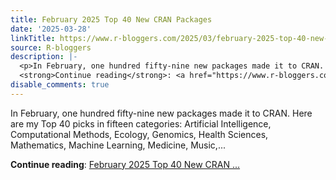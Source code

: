 ```yaml
---
title: February 2025 Top 40 New CRAN Packages
date: '2025-03-28'
linkTitle: https://www.r-bloggers.com/2025/03/february-2025-top-40-new-cran-packages/
source: R-bloggers
description: |-
  <p>In February, one hundred fifty-nine new packages made it to CRAN. Here are my Top 40 picks in fifteen categories: Artificial Intelligence, Computational Methods, Ecology, Genomics, Health Sciences, Mathematics, Machine Learning, Medicine, Music,...</p>
  <strong>Continue reading</strong>: <a href="https://www.r-bloggers.com/2025/03/february-2025-top-40-new-cran-packages/">February 2025 Top 40 New CRAN ...
disable_comments: true
---
```

<p>In February, one hundred fifty-nine new packages made it to CRAN. Here are my Top 40 picks in fifteen categories: Artificial Intelligence, Computational Methods, Ecology, Genomics, Health Sciences, Mathematics, Machine Learning, Medicine, Music,...</p>
<strong>Continue reading</strong>: <a href="https://www.r-bloggers.com/2025/03/february-2025-top-40-new-cran-packages/">February 2025 Top 40 New CRAN ...